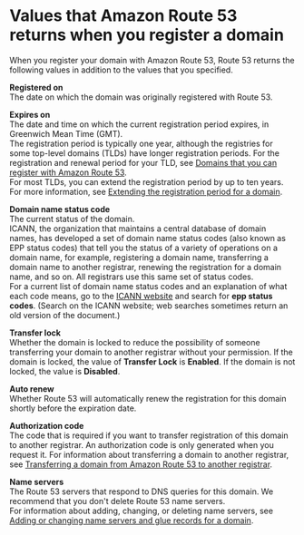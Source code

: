 # Values that Amazon Route 53 returns when you register a domain<a name="domain-register-values-returned"></a>

When you register your domain with Amazon Route 53, Route 53 returns the following values in addition to the values that you specified\. 

**Registered on**  
The date on which the domain was originally registered with Route 53\.

**Expires on**  
The date and time on which the current registration period expires, in Greenwich Mean Time \(GMT\)\.  
The registration period is typically one year, although the registries for some top\-level domains \(TLDs\) have longer registration periods\. For the registration and renewal period for your TLD, see [Domains that you can register with Amazon Route 53](registrar-tld-list.md)\.  
For most TLDs, you can extend the registration period by up to ten years\. For more information, see [Extending the registration period for a domain](domain-extend.md)\.

**Domain name status code**  
The current status of the domain\.  
ICANN, the organization that maintains a central database of domain names, has developed a set of domain name status codes \(also known as EPP status codes\) that tell you the status of a variety of operations on a domain name, for example, registering a domain name, transferring a domain name to another registrar, renewing the registration for a domain name, and so on\. All registrars use this same set of status codes\.  
For a current list of domain name status codes and an explanation of what each code means, go to the [ICANN website](https://www.icann.org/) and search for **epp status codes**\. \(Search on the ICANN website; web searches sometimes return an old version of the document\.\)

**Transfer lock**  
Whether the domain is locked to reduce the possibility of someone transferring your domain to another registrar without your permission\. If the domain is locked, the value of **Transfer Lock** is **Enabled**\. If the domain is not locked, the value is **Disabled**\.

**Auto renew**  
Whether Route 53 will automatically renew the registration for this domain shortly before the expiration date\.

**Authorization code**  
The code that is required if you want to transfer registration of this domain to another registrar\. An authorization code is only generated when you request it\. For information about transferring a domain to another registrar, see [Transferring a domain from Amazon Route 53 to another registrar](domain-transfer-from-route-53.md)\.

**Name servers**  
The Route 53 servers that respond to DNS queries for this domain\. We recommend that you don't delete Route 53 name servers\.   
For information about adding, changing, or deleting name servers, see [Adding or changing name servers and glue records for a domain](domain-name-servers-glue-records.md)\.